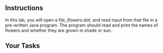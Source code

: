 ## Instructions

In this lab, you will open a file, _flowers.dat_, and read input from that file in a pre-written Java program. The program should read and print the names of flowers and whether they are grown in shade or sun.

## Your Tasks
